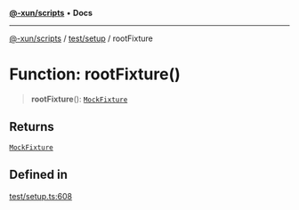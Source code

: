 [**@-xun/scripts**](../../../README.md) • **Docs**

***

[@-xun/scripts](../../../README.md) / [test/setup](../README.md) / rootFixture

# Function: rootFixture()

> **rootFixture**(): [`MockFixture`](../interfaces/MockFixture.md)

## Returns

[`MockFixture`](../interfaces/MockFixture.md)

## Defined in

[test/setup.ts:608](https://github.com/Xunnamius/xscripts/blob/df637b64db981c14c22a425e27a52a97500c0199/test/setup.ts#L608)
